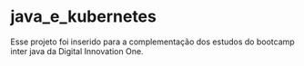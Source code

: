 # java_e_kubernetes
Esse projeto foi inserido para a complementação dos estudos do bootcamp inter java da Digital Innovation One.
